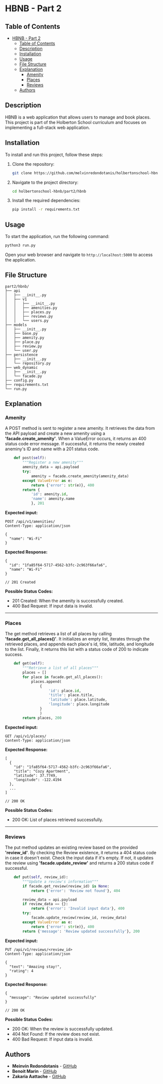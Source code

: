 # HBNB - Part 2

## Table of Contents
- [HBNB - Part 2](#hbnb---part-2)
  - [Table of Contents](#table-of-contents)
  - [Description](#description)
  - [Installation](#installation)
  - [Usage](#usage)
  - [File Structure](#file-structure)
  - [Explanation](#explanation)
    - [Amenity](#amenity)
    - [Places](#places)
    - [Reviews](#reviews)
  - [Authors](#authors)

## Description
HBNB is a web application that allows users to manage and book places. This project is part of the Holberton School curriculum and focuses on implementing a full-stack web application.

## Installation
To install and run this project, follow these steps:

1. Clone the repository:
    ```bash
    git clone https://github.com/melvinredondotanis/holbertonschool-hbnb
    ```
2. Navigate to the project directory:
    ```bash
    cd holbertonschool-hbnb/part2/hbnb
    ```
3. Install the required dependencies:
    ```bash
    pip install -r requirements.txt
    ```

## Usage
To start the application, run the following command:
```bash
python3 run.py
```
Open your web browser and navigate to `http://localhost:5000` to access the application.

## File Structure
```
part2/hbnb/
├── api
│   ├── __init__.py
│   ├── v1
│   │   ├── __init__.py
│   │   ├── amenities.py
│   │   ├── places.py
│   │   ├── reviews.py
│   │   └── users.py
├── models
│   ├── __init__.py
│   ├── base.py
│   ├── amenity.py
│   ├── place.py
│   ├── review.py
│   └── user.py
├── persistence
│   ├── __init__.py
│   └── repository.py
├── web_dynamic
│   ├── __init__.py
│   └── facade.py
├── config.py
├── requirements.txt
└── run.py
```

## Explanation

### Amenity
A POST method is sent to register a new amenity. It retrieves the data from the API payload and create a new amenity using a **'facade.create_amenity'**. When a ValueError occurs, it returns an 400 status code error message. If successful, it returns the newly created aneminy's ID and name with a 201 status code.
```python
    def post(self):
        """Register a new amenity"""
        amenity_data = api.payload
        try:
            amenity = facade.create_amenity(amenity_data)
        except ValueError as e:
            return {'error': str(e)}, 400
        return {
            'id': amenity.id,
            'name': amenity.name
            }, 201
```

**Expected input:**
```http
POST /api/v1/amenities/
Content-Type: application/json

{
  "name": "Wi-Fi"
}
```

**Expected Response:**

```jsonc
{
  "id": "1fa85f64-5717-4562-b3fc-2c963f66afa6",
  "name": "Wi-Fi"
}

// 201 Created
```

**Possible Status Codes:**

- 201 Created: When the amenity is successfully created.
- 400 Bad Request: If input data is invalid.
---
### Places
The get method retrieves a list of all places by calling **'facade.get_all_places()'**. It initializes an empty list, iterates through the retrieved places, and appends each place's id, title, latitude, and longitude to the list. Finally, it returns this list with a status code of 200 to indicate success.
```python
    def get(self):
        """Retrieve a list of all places"""
        places = []
        for place in facade.get_all_places():
            places.append(
                {
                    'id': place.id,
                    'title': place.title,
                    'latitude': place.latitude,
                    'longitude': place.longitude
                }
                )
        return places, 200
```

**Expected input:**
```http
GET /api/v1/places/
Content-Type: application/json
```

**Expected Response:**

```jsonc
[
  {
    "id": "1fa85f64-5717-4562-b3fc-2c963f66afa6",
    "title": "Cozy Apartment",
    "latitude": 37.7749,
    "longitude": -122.4194
  },
  ...
]

// 200 OK
```

**Possible Status Codes:**

- 200 OK: List of places retrieved successfully.

---
### Reviews
The put method updates an existing review based on the provided **'review_id'**. By checking the Review existence, it returns a 404 status code in case it doesn't exist. Check the input data if it's empty. If not, it updates the review using **'facade.update_review'** and returns a 200 status code if successful.
```python
    def put(self, review_id):
        """Update a review's information"""
        if facade.get_review(review_id) is None:
            return {'error': 'Review not found'}, 404

        review_data = api.payload
        if review_data == {}:
            return {'error': 'Invalid input data'}, 400
        try:
            facade.update_review(review_id, review_data)
        except ValueError as e:
            return {'error': str(e)}, 400
        return {'message': 'Review updated successfully'}, 200
```

**Expected input:**
```http
PUT /api/v1/reviews/<review_id>
Content-Type: application/json

{
  "text": "Amazing stay!",
  "rating": 4
}
```

**Expected Response:**

```jsonc
{
  "message": "Review updated successfully"
}

// 200 OK
```

**Possible Status Codes:**

- 200 OK: When the review is successfully updated.
- 404 Not Found: If the review does not exist.
- 400 Bad Request: If input data is invalid.

## Authors
- **Meinvin Redondotanis** - [GitHub](https://github.com/melvinredondotanis)
- **Benoit Marin** - [GitHub](https://github.com/SadScourge)
- **Zakaria Aattache** - [GitHub](https://github.com/FYUDerma)

